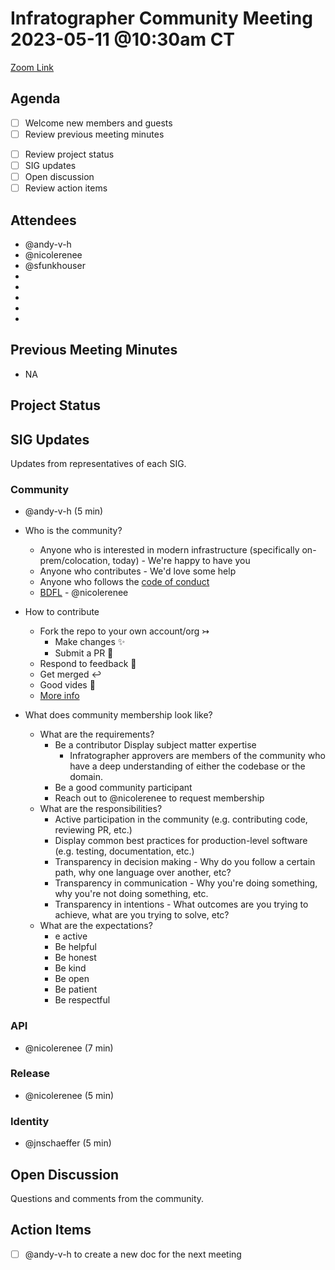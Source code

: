 # Infratographer Community Meeting 2023-05-11 @10:30am CT

[Zoom Link](https://us06web.zoom.us/j/88057942869?pwd=Vnd1OWplazFwREJQeWFHWks4MUptQT09)

## Agenda

* [ ] Welcome new members and guests
* [ ] Review previous meeting minutes
<!-- WIP
* [ ] Review open issues and pull requests
* [ ] Review new issues and pull requests
* [ ] Review project board
-->
* [ ] Review project status
* [ ] SIG updates
* [ ] Open discussion
* [ ] Review action items

## Attendees

* @andy-v-h
* @nicolerenee
* @sfunkhouser
*
*
*
*
*

## Previous Meeting Minutes

* NA

## Project Status

## SIG Updates

Updates from representatives of each SIG.

### Community

* @andy-v-h (5 min)

* Who is the community?
  * Anyone who is interested in modern infrastructure (specifically on-prem/colocation, today) - We're happy to have you
  * Anyone who contributes - We'd love some help
  * Anyone who follows the [code of conduct](https://infratographer.com/community/code-of-conduct/)
  * [BDFL](https://en.wikipedia.org/wiki/Benevolent_dictator_for_life) - @nicolerenee

* How to contribute
  * Fork the repo to your own account/org ↣
    * Make changes ✨
    * Submit a PR 📝
  * Respond to feedback 🔄
  * Get merged ↩
  * Good vides 🤠
  * [More info](https://infratographer.com/community/contributing/#contact)

* What does community membership look like?
  * What are the requirements?
    * Be a contributor
Display subject matter expertise
      * Infratographer approvers are members of the community who have a deep understanding of either the codebase or the domain.
    * Be a good community participant
    * Reach out to @nicolerenee to request membership
  * What are the responsibilities?
    * Active participation in the community (e.g. contributing code, reviewing PR, etc.)
    * Display common best practices for production-level software (e.g. testing, documentation, etc.)
    * Transparency in decision making - Why do you follow a certain path, why one language over another, etc?
    * Transparency in communication - Why you're doing something, why you're not doing something, etc.
    * Transparency in intentions - What outcomes are you trying to achieve, what are you trying to solve, etc?
  * What are the expectations?
    * e active
    * Be helpful
    * Be honest
    * Be kind
    * Be open
    * Be patient
    * Be respectful

### API

* @nicolerenee (7 min)

### Release

* @nicolerenee (5 min)

### Identity

* @jnschaeffer (5 min)

## Open Discussion

Questions and comments from the community.

## Action Items

* [ ] @andy-v-h to create a new doc for the next meeting